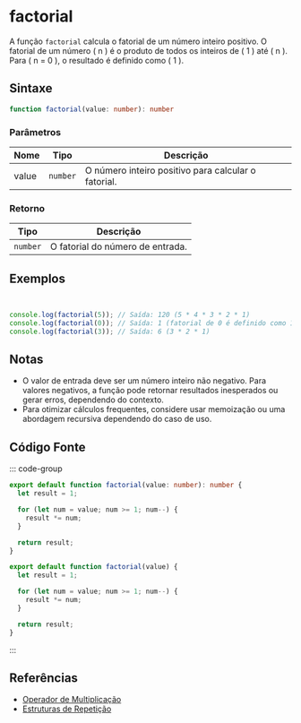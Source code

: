 # factorial

A função `factorial` calcula o fatorial de um número inteiro positivo. O fatorial de um número \( n \) é o produto de todos os inteiros de \( 1 \) até \( n \). Para \( n = 0 \), o resultado é definido como \( 1 \).

## Sintaxe

```typescript
function factorial(value: number): number
```

### Parâmetros

| Nome  | Tipo     | Descrição                                |
|-------|----------|------------------------------------------|
| value | `number` | O número inteiro positivo para calcular o fatorial. |

### Retorno

| Tipo    | Descrição                                       |
|---------|-------------------------------------------------|
| `number`| O fatorial do número de entrada.                |

## Exemplos

```typescript


console.log(factorial(5)); // Saída: 120 (5 * 4 * 3 * 2 * 1)
console.log(factorial(0)); // Saída: 1 (fatorial de 0 é definido como 1)
console.log(factorial(3)); // Saída: 6 (3 * 2 * 1)
```

## Notas

- O valor de entrada deve ser um número inteiro não negativo. Para valores negativos, a função pode retornar resultados inesperados ou gerar erros, dependendo do contexto.
- Para otimizar cálculos frequentes, considere usar memoização ou uma abordagem recursiva dependendo do caso de uso.

## Código Fonte

::: code-group
```typescript
export default function factorial(value: number): number {
  let result = 1;

  for (let num = value; num >= 1; num--) {
    result *= num;
  }

  return result;
}
```

```javascript
export default function factorial(value) {
  let result = 1;

  for (let num = value; num >= 1; num--) {
    result *= num;
  }

  return result;
}
```
::: 

## Referências

- [Operador de Multiplicação](https://developer.mozilla.org/pt-BR/docs/Web/JavaScript/Reference/Operators/Multiplication)  
- [Estruturas de Repetição](https://developer.mozilla.org/pt-BR/docs/Web/JavaScript/Reference/Statements/for)